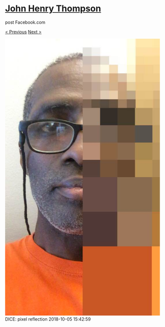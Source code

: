 # [John Henry Thompson](../README.md)
post Facebook.com

[< Previous](2018-10-08-5.md) [Next >](2018-10-05-2.md)

[![](../media/2018-10-05/Timeline-Photos-DICE-pixel-reflection.jpg)](../README.md)
DICE: pixel reflection
2018-10-05 15:42:59